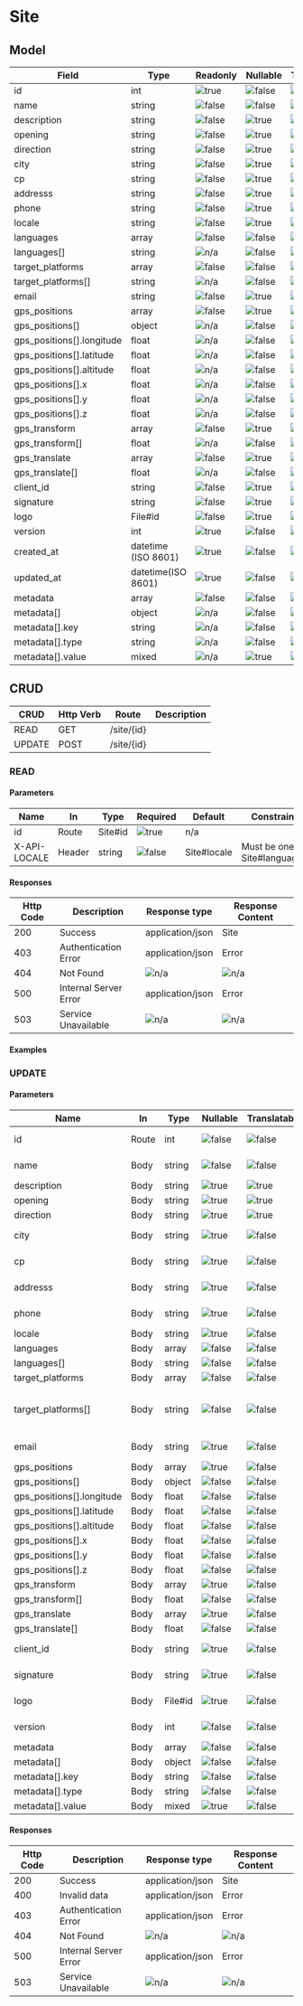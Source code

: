 # Site

## Model
| Field                     | Type                | Readonly            | Nullable            | Translatable        | Description |
|---------------------------|---------------------|---------------------|---------------------|---------------------|-------------|
| id                        | int                 | ![true][trueIcon]   | ![false][falseIcon] | ![false][falseIcon] |             |
| name                      | string              | ![false][falseIcon] | ![false][falseIcon] | ![false][falseIcon] |             |
| description               | string              | ![false][falseIcon] | ![true][trueIcon]   | ![true][trueIcon]   |             |
| opening                   | string              | ![false][falseIcon] | ![true][trueIcon]   | ![true][trueIcon]   |             |
| direction                 | string              | ![false][falseIcon] | ![true][trueIcon]   | ![true][trueIcon]   |             |
| city                      | string              | ![false][falseIcon] | ![true][trueIcon]   | ![false][falseIcon] |             |
| cp                        | string              | ![false][falseIcon] | ![true][trueIcon]   | ![false][falseIcon] |             |
| addresss                  | string              | ![false][falseIcon] | ![true][trueIcon]   | ![false][falseIcon] |             |
| phone                     | string              | ![false][falseIcon] | ![true][trueIcon]   | ![false][falseIcon] |             |
| locale                    | string              | ![false][falseIcon] | ![true][trueIcon]   | ![false][falseIcon] |             |
| languages                 | array               | ![false][falseIcon] | ![false][falseIcon] | ![false][falseIcon] |             |
| languages[]               | string              | ![n/a][naIcon]      | ![false][falseIcon] | ![false][falseIcon] |             |
| target_platforms          | array               | ![false][falseIcon] | ![false][falseIcon] | ![false][falseIcon] |             |
| target_platforms[]        | string              | ![n/a][naIcon]      | ![false][falseIcon] | ![false][falseIcon] |             |
| email                     | string              | ![false][falseIcon] | ![true][trueIcon]   | ![false][falseIcon] |             |
| gps_positions             | array               | ![false][falseIcon] | ![true][trueIcon]   | ![false][falseIcon] |             |
| gps_positions[]           | object              | ![n/a][naIcon]      | ![false][falseIcon] | ![false][falseIcon] |             |
| gps_positions[].longitude | float               | ![n/a][naIcon]      | ![false][falseIcon] | ![false][falseIcon] |             |
| gps_positions[].latitude  | float               | ![n/a][naIcon]      | ![false][falseIcon] | ![false][falseIcon] |             |
| gps_positions[].altitude  | float               | ![n/a][naIcon]      | ![false][falseIcon] | ![false][falseIcon] |             |
| gps_positions[].x         | float               | ![n/a][naIcon]      | ![false][falseIcon] | ![false][falseIcon] |             |
| gps_positions[].y         | float               | ![n/a][naIcon]      | ![false][falseIcon] | ![false][falseIcon] |             |
| gps_positions[].z         | float               | ![n/a][naIcon]      | ![false][falseIcon] | ![false][falseIcon] |             |
| gps_transform             | array               | ![false][falseIcon] | ![true][trueIcon]   | ![false][falseIcon] |             |
| gps_transform[]           | float               | ![n/a][naIcon]      | ![false][falseIcon] | ![false][falseIcon] |             |
| gps_translate             | array               | ![false][falseIcon] | ![true][trueIcon]   | ![false][falseIcon] |             |
| gps_translate[]           | float               | ![n/a][naIcon]      | ![false][falseIcon] | ![false][falseIcon] |             |
| client_id                 | string              | ![false][falseIcon] | ![true][trueIcon]   | ![false][falseIcon] |             |
| signature                 | string              | ![false][falseIcon] | ![true][trueIcon]   | ![false][falseIcon] |             |
| logo                      | File#id             | ![false][falseIcon] | ![true][trueIcon]   | ![false][falseIcon] |             |
| version                   | int                 | ![true][trueIcon]   | ![false][falseIcon] | ![false][falseIcon] |             |
| created_at                | datetime (ISO 8601) | ![true][trueIcon]   | ![false][falseIcon] | ![false][falseIcon] |             |
| updated_at                | datetime(ISO 8601)  | ![true][trueIcon]   | ![false][falseIcon] | ![false][falseIcon] |             |
| metadata                  | array               | ![false][falseIcon] | ![false][falseIcon] | ![false][falseIcon] |             |
| metadata[]                | object              | ![n/a][naIcon]      | ![false][falseIcon] | ![false][falseIcon] |             |
| metadata[].key            | string              | ![n/a][naIcon]      | ![false][falseIcon] | ![false][falseIcon] |             |
| metadata[].type           | string              | ![n/a][naIcon]      | ![false][falseIcon] | ![false][falseIcon] |             |
| metadata[].value          | mixed               | ![n/a][naIcon]      | ![true][trueIcon]   | ![false][falseIcon] |             |

## CRUD
| CRUD   | Http Verb | Route      | Description      |
|--------|-----------|------------|------------------|
| READ   | GET       | /site/{id} |                  |
| UPDATE | POST      | /site/{id} |                  |

### READ

#### Parameters
| Name         | In        | Type    | Required            | Default     | Constraint                    | Description |
|--------------|-----------|---------|---------------------|-------------|-------------------------------|-------------|
| id           | Route     | Site#id | ![true][trueIcon]   | n/a         |                               |             |
| X-API-LOCALE | Header    | string  | ![false][falseIcon] | Site#locale | Must be one of Site#languages |             |

#### Responses
| Http Code | Description           | Response type    | Response Content |
|-----------|-----------------------|------------------|------------------|
| 200       | Success               | application/json | Site             |
| 403       | Authentication Error  | application/json | Error            |
| 404       | Not Found             | ![n/a][naIcon]   | ![n/a][naIcon]   |
| 500       | Internal Server Error | application/json | Error            |
| 503       | Service Unavailable   | ![n/a][naIcon]   | ![n/a][naIcon]   |

#### Examples

### UPDATE

#### Parameters
| Name                      | In    | Type    | Nullable            | Translatable        | Default        | Constraints                      |
|---------------------------|-------|---------|---------------------|---------------------|----------------|----------------------------------|
| id                        | Route | int     | ![false][falseIcon] | ![false][falseIcon] | Auto-generated | Strictly Positive                |
| name                      | Body  | string  | ![false][falseIcon] | ![false][falseIcon] | ![n/a][naIcon] | Max length: 255                  |
| description               | Body  | string  | ![true][trueIcon]   | ![true][trueIcon]   | null           |                                  |
| opening                   | Body  | string  | ![true][trueIcon]   | ![true][trueIcon]   | null           |                                  |
| direction                 | Body  | string  | ![true][trueIcon]   | ![true][trueIcon]   | null           |                                  |
| city                      | Body  | string  | ![true][trueIcon]   | ![false][falseIcon] | null           | Max length: 255                  |
| cp                        | Body  | string  | ![true][trueIcon]   | ![false][falseIcon] | null           | Max length: 255                  |
| addresss                  | Body  | string  | ![true][trueIcon]   | ![false][falseIcon] | null           | Max length: 255                  |
| phone                     | Body  | string  | ![true][trueIcon]   | ![false][falseIcon] | null           | Max length: 255                  |
| locale                    | Body  | string  | ![true][trueIcon]   | ![false][falseIcon] | null           |                                  |
| languages                 | Body  | array   | ![false][falseIcon] | ![false][falseIcon] | []             |                                  |
| languages[]               | Body  | string  | ![false][falseIcon] | ![false][falseIcon] | ![n/a][naIcon] |                                  |
| target_platforms          | Body  | array   | ![false][falseIcon] | ![false][falseIcon] | []             |                                  |
| target_platforms[]        | Body  | string  | ![false][falseIcon] | ![false][falseIcon] | ![n/a][naIcon] | Choice: "web", "kiosk", "mobile" |
| email                     | Body  | string  | ![true][trueIcon]   | ![false][falseIcon] | null           | Max length: 255                  |
| gps_positions             | Body  | array   | ![true][trueIcon]   | ![false][falseIcon] | null           |                                  |
| gps_positions[]           | Body  | object  | ![false][falseIcon] | ![false][falseIcon] | ![n/a][naIcon] |                                  |
| gps_positions[].longitude | Body  | float   | ![false][falseIcon] | ![false][falseIcon] | ![n/a][naIcon] |                                  |
| gps_positions[].latitude  | Body  | float   | ![false][falseIcon] | ![false][falseIcon] | ![n/a][naIcon] |                                  |
| gps_positions[].altitude  | Body  | float   | ![false][falseIcon] | ![false][falseIcon] | ![n/a][naIcon] |                                  |
| gps_positions[].x         | Body  | float   | ![false][falseIcon] | ![false][falseIcon] | ![n/a][naIcon] |                                  |
| gps_positions[].y         | Body  | float   | ![false][falseIcon] | ![false][falseIcon] | ![n/a][naIcon] |                                  |
| gps_positions[].z         | Body  | float   | ![false][falseIcon] | ![false][falseIcon] | ![n/a][naIcon] |                                  |
| gps_transform             | Body  | array   | ![true][trueIcon]   | ![false][falseIcon] | null           | Count: 6                         |
| gps_transform[]           | Body  | float   | ![false][falseIcon] | ![false][falseIcon] | ![n/a][naIcon] |                                  |
| gps_translate             | Body  | array   | ![true][trueIcon]   | ![false][falseIcon] | null           | Count: 3                         |
| gps_translate[]           | Body  | float   | ![false][falseIcon] | ![false][falseIcon] | ![n/a][naIcon] |                                  |
| client_id                 | Body  | string  | ![true][trueIcon]   | ![false][falseIcon] | null           | Max length: 255                  |
| signature                 | Body  | string  | ![true][trueIcon]   | ![false][falseIcon] | null           | Max length: 255                  |
| logo                      | Body  | File#id | ![true][trueIcon]   | ![false][falseIcon] | null           | File must exists                 |
| version                   | Body  | int     | ![false][falseIcon] | ![false][falseIcon] | Auto-generated |                                  |
| metadata                  | Body  | array   | ![false][falseIcon] | ![false][falseIcon] | []             |                                  |
| metadata[]                | Body  | object  | ![false][falseIcon] | ![false][falseIcon] | ![n/a][naIcon] |                                  |
| metadata[].key            | Body  | string  | ![false][falseIcon] | ![false][falseIcon] | ![n/a][naIcon] |                                  |
| metadata[].type           | Body  | string  | ![false][falseIcon] | ![false][falseIcon] | ![n/a][naIcon] |                                  |
| metadata[].value          | Body  | mixed   | ![true][trueIcon]   | ![false][falseIcon] | ![n/a][naIcon] |                                  |

#### Responses
| Http Code | Description           | Response type    | Response Content |
|-----------|-----------------------|------------------|------------------|
| 200       | Success               | application/json | Site             |
| 400       | Invalid data          | application/json | Error            |
| 403       | Authentication Error  | application/json | Error            |
| 404       | Not Found             | ![n/a][naIcon]   | ![n/a][naIcon]   |
| 500       | Internal Server Error | application/json | Error            |
| 503       | Service Unavailable   | ![n/a][naIcon]   | ![n/a][naIcon]   |

[trueIcon]: https://maxcdn.icons8.com/Color/PNG/24/Very_Basic/checkmark-24.png
[falseIcon]: https://maxcdn.icons8.com/Color/PNG/24/User_Interface/delete_sign-24.png
[naIcon]: https://maxcdn.icons8.com/Color/PNG/24/Business/not_applicable-24.png